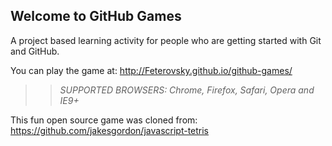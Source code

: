 ## Welcome to GitHub Games

A project based learning activity for people who are getting started with Git and GitHub.

You can play the game at: http://Feterovsky.github.io/github-games/

>> _*SUPPORTED BROWSERS*: Chrome, Firefox, Safari, Opera and IE9+_

This fun open source game was cloned from: https://github.com/jakesgordon/javascript-tetris
